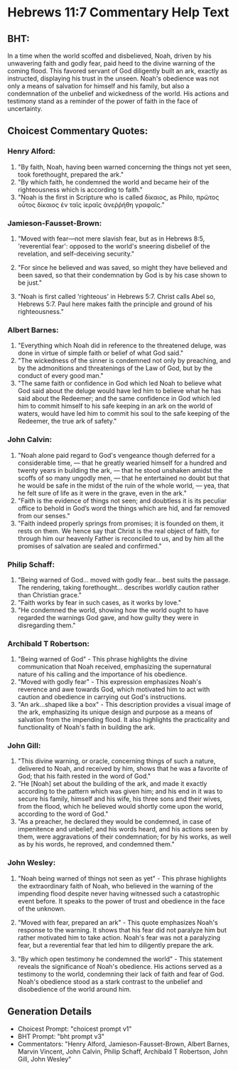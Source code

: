 # Hebrews 11:7 Commentary Help Text

## BHT:
In a time when the world scoffed and disbelieved, Noah, driven by his unwavering faith and godly fear, paid heed to the divine warning of the coming flood. This favored servant of God diligently built an ark, exactly as instructed, displaying his trust in the unseen. Noah's obedience was not only a means of salvation for himself and his family, but also a condemnation of the unbelief and wickedness of the world. His actions and testimony stand as a reminder of the power of faith in the face of uncertainty.

## Choicest Commentary Quotes:
### Henry Alford:
1. "By faith, Noah, having been warned concerning the things not yet seen, took forethought, prepared the ark." 
2. "By which faith, he condemned the world and became heir of the righteousness which is according to faith."
3. "Noah is the first in Scripture who is called δίκαιος, as Philo, πρῶτος οὗτος δίκαιος ἐν ταῖς ἱεραῖς ἀνεῤῥήθη γραφαῖς."

### Jamieson-Fausset-Brown:
1. "Moved with fear—not mere slavish fear, but as in Hebrews 8:5, 'reverential fear': opposed to the world's sneering disbelief of the revelation, and self-deceiving security." 

2. "For since he believed and was saved, so might they have believed and been saved, so that their condemnation by God is by his case shown to be just." 

3. "Noah is first called 'righteous' in Hebrews 5:7. Christ calls Abel so, Hebrews 5:7. Paul here makes faith the principle and ground of his righteousness."

### Albert Barnes:
1. "Everything which Noah did in reference to the threatened deluge, was done in virtue of simple faith or belief of what God said."
2. "The wickedness of the sinner is condemned not only by preaching, and by the admonitions and threatenings of the Law of God, but by the conduct of every good man."
3. "The same faith or confidence in God which led Noah to believe what God said about the deluge would have led him to believe what he has said about the Redeemer; and the same confidence in God which led him to commit himself to his safe keeping in an ark on the world of waters, would have led him to commit his soul to the safe keeping of the Redeemer, the true ark of safety."

### John Calvin:
1. "Noah alone paid regard to God's vengeance though deferred for a considerable time, — that he greatly wearied himself for a hundred and twenty years in building the ark, — that he stood unshaken amidst the scoffs of so many ungodly men, — that he entertained no doubt but that he would be safe in the midst of the ruin of the whole world, — yea, that he felt sure of life as it were in the grave, even in the ark."
2. "Faith is the evidence of things not seen; and doubtless it is its peculiar office to behold in God’s word the things which are hid, and far removed from our senses."
3. "Faith indeed properly springs from promises; it is founded on them, it rests on them. We hence say that Christ is the real object of faith, for through him our heavenly Father is reconciled to us, and by him all the promises of salvation are sealed and confirmed."

### Philip Schaff:
1. "Being warned of God... moved with godly fear... best suits the passage. The rendering, taking forethought... describes worldly caution rather than Christian grace."
2. "Faith works by fear in such cases, as it works by love."
3. "He condemned the world, showing how the world ought to have regarded the warnings God gave, and how guilty they were in disregarding them."

### Archibald T Robertson:
1. "Being warned of God" - This phrase highlights the divine communication that Noah received, emphasizing the supernatural nature of his calling and the importance of his obedience.
2. "Moved with godly fear" - This expression emphasizes Noah's reverence and awe towards God, which motivated him to act with caution and obedience in carrying out God's instructions.
3. "An ark...shaped like a box" - This description provides a visual image of the ark, emphasizing its unique design and purpose as a means of salvation from the impending flood. It also highlights the practicality and functionality of Noah's faith in building the ark.

### John Gill:
1. "This divine warning, or oracle, concerning things of such a nature, delivered to Noah, and received by him, shows that he was a favorite of God; that his faith rested in the word of God."
2. "He [Noah] set about the building of the ark, and made it exactly according to the pattern which was given him; and his end in it was to secure his family, himself and his wife, his three sons and their wives, from the flood, which he believed would shortly come upon the world, according to the word of God."
3. "As a preacher, he declared they would be condemned, in case of impenitence and unbelief; and his words heard, and his actions seen by them, were aggravations of their condemnation; for by his works, as well as by his words, he reproved, and condemned them."

### John Wesley:
1. "Noah being warned of things not seen as yet" - This phrase highlights the extraordinary faith of Noah, who believed in the warning of the impending flood despite never having witnessed such a catastrophic event before. It speaks to the power of trust and obedience in the face of the unknown.

2. "Moved with fear, prepared an ark" - This quote emphasizes Noah's response to the warning. It shows that his fear did not paralyze him but rather motivated him to take action. Noah's fear was not a paralyzing fear, but a reverential fear that led him to diligently prepare the ark.

3. "By which open testimony he condemned the world" - This statement reveals the significance of Noah's obedience. His actions served as a testimony to the world, condemning their lack of faith and fear of God. Noah's obedience stood as a stark contrast to the unbelief and disobedience of the world around him.


## Generation Details
- Choicest Prompt: "choicest prompt v1"
- BHT Prompt: "bht prompt v3"
- Commentators: "Henry Alford, Jamieson-Fausset-Brown, Albert Barnes, Marvin Vincent, John Calvin, Philip Schaff, Archibald T Robertson, John Gill, John Wesley"
